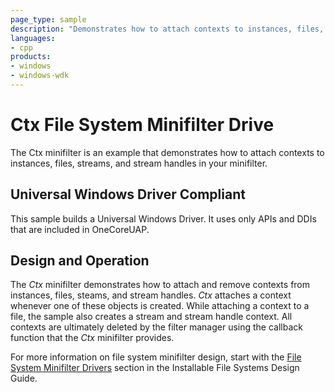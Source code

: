 ```yaml
---
page_type: sample
description: "Demonstrates how to attach contexts to instances, files, streams, and stream handles in your minifilter."
languages:
- cpp
products:
- windows
- windows-wdk
---
```



<!---
    name: Ctx File System Minifilter Driver
    platform: WDM
    language: cpp
    category: FileSystem
    description: Demonstrates how to attach contexts to instances, files, streams, and stream handles in your minifilter. 
    samplefwlink: http://go.microsoft.com/fwlink/p/?LinkId=617648
--->

# Ctx File System Minifilter Drive

The Ctx minifilter is an example that demonstrates how to attach contexts to instances, files, streams, and stream handles in your minifilter.

## Universal Windows Driver Compliant

This sample builds a Universal Windows Driver. It uses only APIs and DDIs that are included in OneCoreUAP.

## Design and Operation

The *Ctx* minifilter demonstrates how to attach and remove contexts from instances, files, steams, and stream handles. *Ctx* attaches a context whenever one of these objects is created. While attaching a context to a file, the sample also creates a stream and stream handle context. All contexts are ultimately deleted by the filter manager using the callback function that the *Ctx* minifilter provides.

For more information on file system minifilter design, start with the [File System Minifilter Drivers](http://msdn.microsoft.com/en-us/library/windows/hardware/ff540402) section in the Installable File Systems Design Guide.